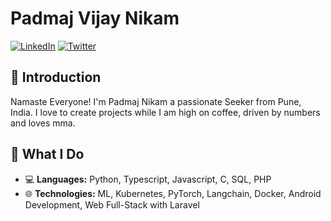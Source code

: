 # Padmaj Vijay Nikam

[![LinkedIn](https://img.shields.io/badge/LinkedIn-Profile-blue)](https://www.linkedin.com/in/nikampadmaj/)
[![Twitter](https://img.shields.io/badge/Twitter-Profile-green)](https://twitter.com/NikamPadmaj)

## 👋 Introduction

Namaste Everyone! I'm Padmaj Nikam a passionate Seeker from Pune, India. I love to create projects while I am high on coffee, driven by numbers and loves mma.

## 🚀 What I Do

- 💻 **Languages:** Python, Typescript, Javascript, C, SQL, PHP
- 🌐 **Technologies:** ML, Kubernetes, PyTorch, Langchain, Docker, Android Development, Web Full-Stack with Laravel
